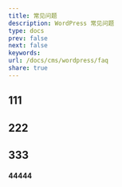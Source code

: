 ```yaml
---
title: 常见问题
description: WordPress 常见问题
type: docs
prev: false
next: false
keywords: 
url: /docs/cms/wordpress/faq
share: true
---
```




## 111

## 222

## 333

#### 44444
